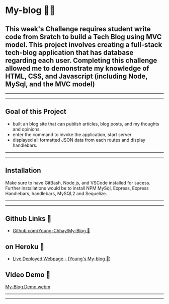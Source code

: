 # My-blog 🌟🌌

## This week's Challenge requires student write code from Sratch to build a Tech Blog using MVC model. This project involves creating a full-stack tech-blog application that has database regarding each user. Completing this challenge allowed me to demonstrate my knowledge of HTML, CSS, and Javascript (including Node, MySql, and the MVC model)
---
___

## Goal of this Project  
* built an blog site that can publish articles, blog posts, and my thoughts and opinions. 
* enter the command to invoke the application, start server 
*  displayed all formatted JSON data from each routes and display handlebars. 
---
___

## Installation
Make sure to have GitBash, Node.js, and VSCode installed for sucess. Further installations would be to install NPM MySql, Express, Express Handlebars, handlebars, MySQL2 and Sequelize.

---
___
## Github Links 🌟
* [Github.com/Young-Chhay/My-Blog 🌟 ](https://github.com/Young-Chhay/My-blog "Young's Github Page")

## on Heroku 🌟
* [Live Deployed Webpage - (Young's My-blog 🌟)](https://floating-ravine-96943.herokuapp.com/ "My-Blog")


## Video Demo 🌟 
[My-Blog Demo.webm](https://user-images.githubusercontent.com/108245172/207006652-e122ff77-b3a9-4138-b3b6-05bd330ea1de.webm)

---
___
